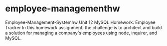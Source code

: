 # employee-managementhw
Employee-Management-Systemhw
Unit 12 MySQL Homework: Employee Tracker
 In this homework assignment, the  challenge is to architect and build a solution for managing a company's employees using node, inquirer, and MySQL.
